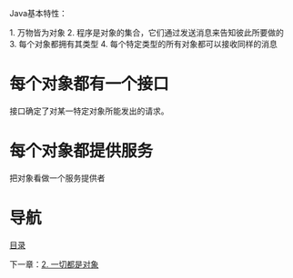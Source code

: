 Java基本特性：

1. 万物皆为对象
2. 程序是对象的集合，它们通过发送消息来告知彼此所要做的
3. 每个对象都拥有其类型
4. 每个特定类型的所有对象都可以接收同样的消息

# 每个对象都有一个接口

接口确定了对某一特定对象所能发出的请求。

# 每个对象都提供服务

把对象看做一个服务提供者

# 导航

[目录](README.md)

下一章：[2. 一切都是对象](一切都是对象.md)
